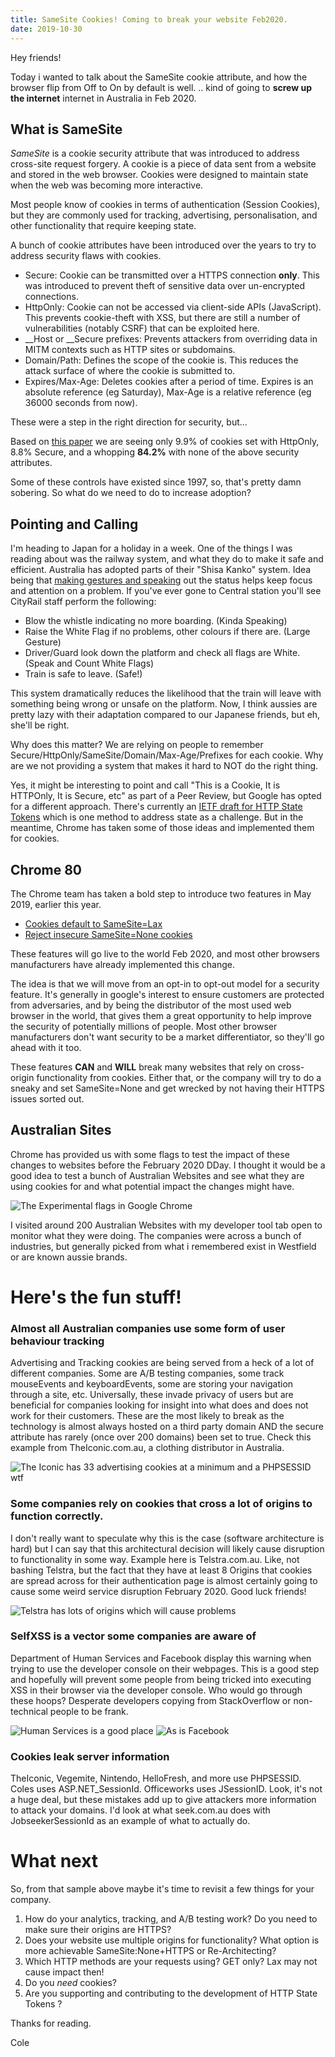 ```yaml
---
title: SameSite Cookies! Coming to break your website Feb2020.
date: 2019-10-30
---
```

Hey friends!

Today i wanted to talk about the SameSite cookie attribute, and how the browser flip from Off to On by default is well. .. kind of going to **screw up the internet** internet in Australia in Feb 2020.

## What is SameSite

_SameSite_ is a cookie security attribute that was introduced to address cross-site request forgery. A cookie is a piece of data sent from a website and stored in the web browser. Cookies were designed to maintain state when the web was becoming more interactive. 

Most people know of cookies in terms of authentication (Session Cookies), but they are commonly used for tracking, advertising, personalisation, and other functionality that require keeping state.

A bunch of cookie attributes have been introduced over the years to try to address security flaws with cookies.

* Secure: Cookie can be transmitted over a HTTPS connection **only**. This was introduced to prevent theft of sensitive data over un-encrypted connections.
* HttpOnly: Cookie can not be accessed via client-side APIs (JavaScript). This prevents cookie-theft with XSS, but there are still a number of vulnerabilities (notably CSRF) that can be exploited here.
* __Host or __Secure prefixes: Prevents attackers from overriding data in MITM contexts such as HTTP sites or subdomains.
* Domain/Path: Defines the scope of the cookie is. This reduces the attack surface of where the cookie is submitted to.
* Expires/Max-Age: Deletes cookies after a period of time. Expires is an absolute reference (eg Saturday), Max-Age is a relative reference (eg 36000 seconds from now).  

These were a step in the right direction for security, but...

Based on [this paper](https://tools.ietf.org/html/draft-west-http-state-tokens-00) we are seeing only 9.9% of cookies set with HttpOnly, 8.8% Secure, and a whopping **84.2%** with none of the above security attributes.

Some of these controls have existed since 1997, so, that's pretty damn sobering. So what do we need to do to increase adoption?

## Pointing and Calling

I'm heading to Japan for a holiday in a week. One of the things I was reading about was the railway system, and what they do to make it safe and efficient. Australia has adopted parts of their "Shisa Kanko" system. Idea being that [making gestures and speaking](https://www.youtube.com/watch?v=9LmdUz3rOQU) out the status helps keep focus and attention on a problem. If you've ever gone to Central station you'll see CityRail staff perform the following:

* Blow the whistle indicating no more boarding. (Kinda Speaking)
* Raise the White Flag if no problems, other colours if there are. (Large Gesture)
* Driver/Guard look down the platform and check all flags are White. (Speak and Count White Flags)
* Train is safe to leave. (Safe!)

This system dramatically reduces the likelihood that the train will leave with something being wrong or unsafe on the platform. Now, I think aussies are pretty lazy with their adaptation compared to our Japanese friends, but eh, she'll be right.

Why does this matter? We are relying on people to remember Secure/HttpOnly/SameSite/Domain/Max-Age/Prefixes for each cookie. Why are we not providing a system that makes it hard to NOT do the right thing.

Yes, it might be interesting to point and call "This is a Cookie, It is HTTPOnly, It is Secure, etc" as part of a Peer Review, but Google has opted for a different approach. There's currently an [IETF draft for HTTP State Tokens](https://tools.ietf.org/html/draft-west-http-state-tokens-00) which is one method to address state as a challenge. But in the meantime, Chrome has taken some of those ideas and implemented them for cookies.

## Chrome 80

The Chrome team has taken a bold step to introduce two features in May 2019, earlier this year. 

* [Cookies default to SameSite=Lax](https://www.chromestatus.com/feature/5088147346030592)
* [Reject insecure SameSite=None cookies](https://www.chromestatus.com/feature/5633521622188032)

These features will go live to the world Feb 2020, and most other browsers manufacturers have already implemented this change.

The idea is that we will move from an opt-in to opt-out model for a security feature. It's generally in google's interest to ensure customers are protected from adversaries, and by being the distributor of the most used web browser in the world, that gives them a great opportunity to help improve the security of potentially millions of people. Most other browser manufacturers don't want security to be a market differentiator, so they'll go ahead with it too.

These features **CAN** and **WILL** break many websites that rely on cross-origin functionality from cookies. Either that, or the company will try to do a sneaky and set SameSite=None and get wrecked by not having their HTTPS issues sorted out.

## Australian Sites

Chrome has provided us with some flags to test the impact of these changes to websites before the February 2020 DDay. I thought it would be a good idea to test a bunch of Australian Websites and see what they are using cookies for and what potential impact the changes might have. 

![The Experimental flags in Google Chrome](../../img/posts/2019-10/Flags.jpg)

I visited around 200 Australian Websites with my developer tool tab open to monitor what they were doing. The companies were across a bunch of industries, but generally picked from what i remembered exist in Westfield or are known aussie brands.

# Here's the fun stuff!

### Almost all Australian companies use some form of user behaviour tracking 

Advertising and Tracking cookies are being served from a heck of a lot of different companies. Some are A/B testing companies, some track mouseEvents and keyboardEvents, some are storing your navigation through a site, etc. Universally, these invade privacy of users but are beneficial for companies looking for insight into what does and does not work for their customers. These are the most likely to break as the technology is almost always hosted on a third party domain AND the secure attribute has rarely (once over 200 domains) been set to true. Check this example from TheIconic.com.au, a clothing distributor in Australia.

![The Iconic has 33 advertising cookies at a minimum and a PHPSESSID wtf](../../img/posts/2019-10/Iconic.jpg)

### Some companies rely on cookies that cross a lot of origins to function correctly.

I don't really want to speculate why this is the case (software architecture is hard) but I can say that this architectural decision will likely cause disruption to functionality in some way. Example here is Telstra.com.au. Like, not bashing Telstra, but the fact that they have at least 8 Origins that cookies are spread across for their authentication page is almost certainly going to cause some weird service disruption February 2020. Good luck friends!

![Telstra has lots of origins which will cause problems](../../img/posts/2019-10/Telstra.JPG)

### SelfXSS is a vector some companies are aware of

Department of Human Services and Facebook display this warning when trying to use the developer console on their webpages. This is a good step and hopefully will prevent some people from being tricked into executing XSS in their browser via the developer console. Who would go through these hoops? Desperate developers copying from StackOverflow or non-technical people to be frank.

![Human Services is a good place](../../img/posts/2019-10/DHS.jpg)
![As is Facebook](../../img/posts/2019-10/FB.jpg)

### Cookies leak server information

TheIconic, Vegemite, Nintendo, HelloFresh, and more use PHPSESSID. Coles uses ASP.NET_SessionId. Officeworks uses JSessionID. Look, it's not a huge deal, but these mistakes add up to give attackers more information to attack your domains. I'd look at what seek.com.au does with JobseekerSessionId as an example of what to actually do.

# What next

So, from that sample above maybe it's time to revisit a few things for your company. 

1. How do your analytics, tracking, and A/B testing work? Do you need to make sure their origins are HTTPS?
2. Does your website use multiple origins for functionality? What option is more achievable SameSite:None+HTTPS or Re-Architecting?
3. Which HTTP methods are your requests using? GET only? Lax may not cause impact then!
4. Do you *need* cookies? 
5. Are you supporting and contributing to the development of HTTP State Tokens ?

Thanks for reading.

Cole